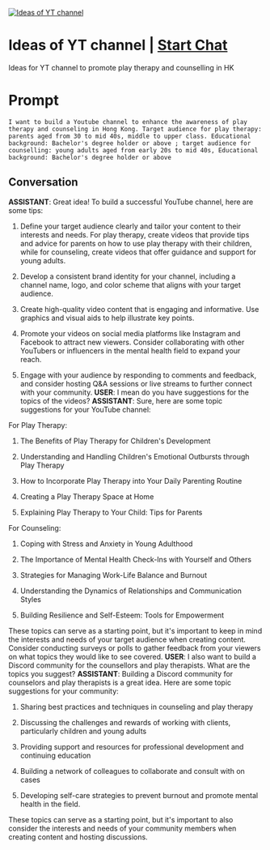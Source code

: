 
[![Ideas of YT channel](https://flow-prompt-covers.s3.us-west-1.amazonaws.com/icon/abstract/abs_4.png)](https://gptcall.net/chat.html?data=%7B%22contact%22%3A%7B%22id%22%3A%22XXoVgv-8M5FRT5ydK_h52%22%2C%22flow%22%3Atrue%7D%7D)
# Ideas of YT channel | [Start Chat](https://gptcall.net/chat.html?data=%7B%22contact%22%3A%7B%22id%22%3A%22XXoVgv-8M5FRT5ydK_h52%22%2C%22flow%22%3Atrue%7D%7D)
Ideas for YT channel to promote play therapy and counselling in HK

# Prompt

```
I want to build a Youtube channel to enhance the awareness of play therapy and counseling in Hong Kong. Target audience for play therapy: parents aged from 30 to mid 40s, middle to upper class. Educational background: Bachelor's degree holder or above ; target audience for counselling: young adults aged from early 20s to mid 40s, Educational background: Bachelor's degree holder or above
```

## Conversation

**ASSISTANT**: Great idea! To build a successful YouTube channel, here are some tips:



1. Define your target audience clearly and tailor your content to their interests and needs. For play therapy, create videos that provide tips and advice for parents on how to use play therapy with their children, while for counseling, create videos that offer guidance and support for young adults.



2. Develop a consistent brand identity for your channel, including a channel name, logo, and color scheme that aligns with your target audience.



3. Create high-quality video content that is engaging and informative. Use graphics and visual aids to help illustrate key points.



4. Promote your videos on social media platforms like Instagram and Facebook to attract new viewers. Consider collaborating with other YouTubers or influencers in the mental health field to expand your reach.



5. Engage with your audience by responding to comments and feedback, and consider hosting Q&A sessions or live streams to further connect with your community.
**USER**: I mean do you have suggestions for the topics of the videos? 
**ASSISTANT**: Sure, here are some topic suggestions for your YouTube channel:



For Play Therapy:

1. The Benefits of Play Therapy for Children's Development

2. Understanding and Handling Children's Emotional Outbursts through Play Therapy

3. How to Incorporate Play Therapy into Your Daily Parenting Routine

4. Creating a Play Therapy Space at Home

5. Explaining Play Therapy to Your Child: Tips for Parents



For Counseling:

1. Coping with Stress and Anxiety in Young Adulthood

2. The Importance of Mental Health Check-Ins with Yourself and Others

3. Strategies for Managing Work-Life Balance and Burnout

4. Understanding the Dynamics of Relationships and Communication Styles

5. Building Resilience and Self-Esteem: Tools for Empowerment



These topics can serve as a starting point, but it's important to keep in mind the interests and needs of your target audience when creating content. Consider conducting surveys or polls to gather feedback from your viewers on what topics they would like to see covered.
**USER**: I also want to build a Discord community for the counsellors and play therapists. What are the topics you suggest?
**ASSISTANT**: Building a Discord community for counselors and play therapists is a great idea. Here are some topic suggestions for your community:



1. Sharing best practices and techniques in counseling and play therapy

2. Discussing the challenges and rewards of working with clients, particularly children and young adults

3. Providing support and resources for professional development and continuing education

4. Building a network of colleagues to collaborate and consult with on cases

5. Developing self-care strategies to prevent burnout and promote mental health in the field.



These topics can serve as a starting point, but it's important to also consider the interests and needs of your community members when creating content and hosting discussions.


